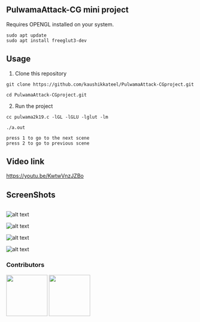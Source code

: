 ## PulwamaAttack-CG mini project

Requires OPENGL installed on your system.
```
sudo apt update
sudo apt install freeglut3-dev
```
## Usage

1. Clone this repository

```
git clone https://github.com/kaushikkateel/PulwamaAttack-CGproject.git

cd PulwamaAttack-CGproject.git
```

2. Run the project

```
cc pulwama2k19.c -lGL -lGLU -lglut -lm

./a.out

press 1 to go to the next scene 
press 2 to go to previous scene

```

## Video link
  https://youtu.be/KwtwVnzJZBo


## ScreenShots

<img src="https://github.com/kaushikkateel/PulwamaAttack-CGproject/blob/master/images/2.PNG" alt="">

![alt text](https://github.com/kaushikkateel/PulwamaAttack-CGproject/blob/master/images/2.PNG)

![alt text](https://github.com/kaushikkateel/PulwamaAttack-CGproject/blob/master/images/3.PNG)

![alt text](https://github.com/kaushikkateel/PulwamaAttack-CGproject/blob/master/images/4.PNG)

![alt text](https://github.com/kaushikkateel/PulwamaAttack-CGproject/blob/master/images/5.png)

### Contributors

<p float="left">
  <a href="https://github.com/kaushikkateel"><img src="https://avatars3.githubusercontent.com/u/49521970?s=400&v=4" width="110" height="110" /></a>
  <a href="https://github.com/dushyanthprabhu"><img src="https://avatars3.githubusercontent.com/u/52596301?s=400&v=4" width="110" height="110" /></a>
</p>



